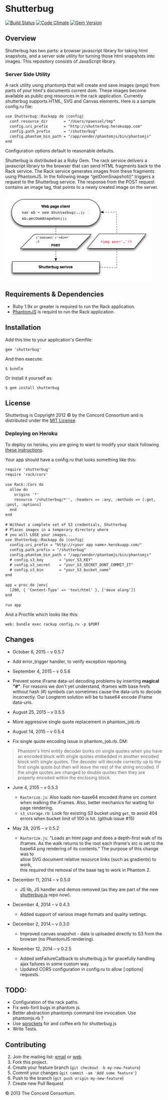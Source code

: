 # Shutterbug

[![Build Status](https://travis-ci.org/concord-consortium/shutterbug.png?branch=master)](https://travis-ci.org/concord-consortium/shutterbug)
[![Code Climate](https://codeclimate.com/github/concord-consortium/shutterbug.png)](https://codeclimate.com/github/concord-consortium/shutterbug)
[![Gem Version](https://badge.fury.io/rb/shutterbug.png)](http://badge.fury.io/rb/shutterbug)

## Overview ##

Shutterbug has two parts: a browser javascript library for taking html snapshots, and a server side utility for turning those html snapshots into images. This repository consists of JavaScript library.

### Server Side Utility

A rack utility using phantomjs that will create and save images (pngs) from parts of your html's documents current dom. These images become available as public png resources in the rack application. Currently shutterbug supports HTML, SVG and Canvas elements. Here is a sample config.ru file:


    use Shutterbug::Rackapp do |config|
      conf.resource_dir       = "/Users/npaessel/tmp"
      config.uri_prefix       = "http://shutterbug.herokuapp.com"
      config.path_prefix      = "/shutterbug"
      config.phantom_bin_path = "/app/vendor/phantomjs/bin/phantomjs"
    end

Configuration options default to reasonable defaults.

Shutterbug is distributed as a Ruby Gem. The rack service delivers a javascript library to the browser that can send HTML fragments back to the Rack service. The Rack service generates images from these fragments using PhantomJS.  In the following image “getDomSnapshot()” triggers a request to the Shutterbug service.  The response from the POST request contains an image tag, that points to a newly created image on the server.

  ![System Overview](images/shutterbug.jpg)

## Requirements & Dependencies

  * Ruby 1.9x or greater is required to run the Rack application.
  * [PhantomJS](http://phantomjs.org/) is requird to run the Rack application.

## Installation

Add this line to your application's Gemfile:

    gem 'shutterbug'

And then execute:

    $ bundle

Or install it yourself as:

    $ gem install shutterbug

## License ##

Shutterbug is Copyright 2012 © by the Concord Consortium and is distributed under the [MIT License](LICENSE.md).


### Deploying on Heroku ###

To deploy on heroku, you are going to want to modify your stack following [these instructions](http://nerdery.crowdmob.com/post/33143120111/heroku-ruby-on-rails-and-phantomjs).

Your app should have a config.ru that looks something like this:


    require 'shutterbug'
    require 'rack/cors'

    use Rack::Cors do
      allow do
        origins '*'
        resource '/shutterbug/*'', :headers => :any, :methods => [:get, :post, :options]
      end
    end

    # Without a complete set of S3 credentials, Shutterbug
    # Places images in a temporary directory where
    # you will LOSE your images...
    use Shutterbug::Rackapp do |config|
      config.uri_prefix = "http://<your app name>.herokuapp.com/"
      config.path_prefix = "/shutterbug"
      config.phantom_bin_path = "/app/vendor/phantomjs/bin/phantomjs"
      # config.s3_key       = "your_S3_KEY"
      # config.s3_secret    = "your_S3_SECRET_DONT_COMMIT_IT"
      # config.s3_bin       = "your_S3_bucket_name"
    end

    app = proc do |env|
      [200, { 'Content-Type' => 'text/html' }, ['move along']]
    end

    run app

And a Procfile which looks like this:

    web: bundle exec rackup config.ru -p $PORT

## Changes ##

*  October 6, 2015 – v 0.5.7
  * Add error_trigger handler, to verify exception reporting.

*  September 4, 2015 – v 0.5.6
  * Prevent some iFrame data-url decoding problems by inserting **magical "#"**.
    For reasons we don't yet understand, iframes with base hrefs without hash (#)
    symbols can sometimes cause the data-urls to decode incorrectly. Our
    Longterm solution will be to base64 encode iFrame data-urls.

*  August 25, 2015 – v 0.5.5
  * More aggressive single quote replacement in phantom_job.rb

*  August 14, 2015 – v 0.5.4
  * Fix single quote encoding issue in phantom_job.rb. DM:
  > Phantom's html entity decoder borks on single quotes when you have an
  encoded  block with single quotes embedded in another encoded block with
  single quotes. The decoder will decode correctly up to the first single quote
  but then will leave the rest of the string encoded. If the single quotes are
  changed to double quotes then they are properly encoded within the enclosing
  block.

* June 4, 2105 – v 0.5.3
    * `Rasterize.js`: Also loads non-base64 encoded iframe src content when walking
    the iFrames. Also, better mechanics for waiting for page rendering.
    * `s3_storage.rb`: Look for existing S3 bucket using `get`, to avoid 404 errors
    when bucket limit of 100 is hit. (github issue #15)

*  May 28, 2015 – v 0.5.2
    *  `Rasterize.js`: "Loads an html page and does a depth-first walk of its
    iframes. As the walk returns to the root each iframe's src is set to the
    base64 png rendering of its contents."  The purpose of this change was to  
    allow SVG document relative resource links (such as gradients) to work,  
    this required the removal of the base tag to work in Phantom 2.

*  December 11, 2014 – v 0.5.0
    *  JS lib, JS handler and demos removed (as they are part of the new [shutterbug.js](https://github.com/concord-consortium/shutterbug.js) repo now).

*  December 4, 2014 – v 0.4.3
    *  Added support of various image formats and quality settings.

*  December 2, 2014 – v 0.3.0
    *  Improved canvas snapshot - data is uploaded directly to S3 from the browser (no PhantomJS rendering).

*  November 12, 2014 – v 0.2.5
    *  Added setFailureCallback to shutterbug.js for gracefully handling ajax failures in some custom way.
    *  Updated CORS configuration in config.ru to allow [:options] requests.


## TODO: ##

*  Configuration of the rack paths.
*  Fix web-font bugs in phantom js.
*  Better abstraction phantomjs command line invocation. Use phantomjs.rb ?
*  Use [sprockets](https://github.com/sstephenson/sprockets) for and coffee.erb for shutterbug.js
*  Write Tests.


## Contributing

2. Join the mailing list: [email](mailto:shutterbug-dev+subscribe@googlegroups.com) or [web](https://groups.google.com/forum/?hl=en#!forum/shutterbug-dev)
2. Fork this project.
2. Create your feature branch (`git checkout -b my-new-feature`)
3. Commit your changes (`git commit -am 'Add some feature'`)
4. Push to the branch (`git push origin my-new-feature`)
5. Create new Pull Request

© 2013 The Concord Consortium.
